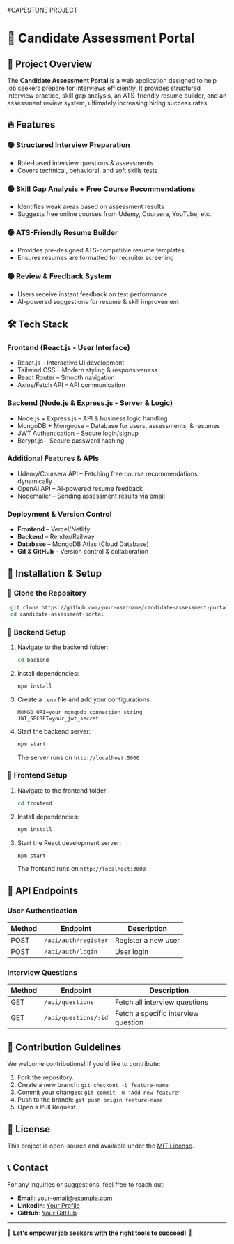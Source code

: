 #CAPESTONE PROJECT
# 🎯 Candidate Assessment Portal

## 🚀 Project Overview
The **Candidate Assessment Portal** is a web application designed to help job seekers prepare for interviews efficiently. It provides structured interview practice, skill gap analysis, an ATS-friendly resume builder, and an assessment review system, ultimately increasing hiring success rates.

## 🔥 Features
### 🟢 **Structured Interview Preparation**
- Role-based interview questions & assessments
- Covers technical, behavioral, and soft skills tests

### 🟢 **Skill Gap Analysis + Free Course Recommendations**
- Identifies weak areas based on assessment results
- Suggests free online courses from Udemy, Coursera, YouTube, etc.

### 🟢 **ATS-Friendly Resume Builder**
- Provides pre-designed ATS-compatible resume templates
- Ensures resumes are formatted for recruiter screening

### 🟢 **Review & Feedback System**
- Users receive instant feedback on test performance
- AI-powered suggestions for resume & skill improvement

## 🛠 Tech Stack
### **Frontend (React.js - User Interface)**
- React.js – Interactive UI development
- Tailwind CSS – Modern styling & responsiveness
- React Router – Smooth navigation
- Axios/Fetch API – API communication

### **Backend (Node.js & Express.js - Server & Logic)**
- Node.js + Express.js – API & business logic handling
- MongoDB + Mongoose – Database for users, assessments, & resumes
- JWT Authentication – Secure login/signup
- Bcrypt.js – Secure password hashing

### **Additional Features & APIs**
- Udemy/Coursera API – Fetching free course recommendations dynamically
- OpenAI API – AI-powered resume feedback
- Nodemailer – Sending assessment results via email

### **Deployment & Version Control**
- **Frontend** – Vercel/Netlify
- **Backend** – Render/Railway
- **Database** – MongoDB Atlas (Cloud Database)
- **Git & GitHub** – Version control & collaboration

## 📌 Installation & Setup
### 🔹 **Clone the Repository**
```sh
 git clone https://github.com/your-username/candidate-assessment-portal.git
 cd candidate-assessment-portal
```

### 🔹 **Backend Setup**
1. Navigate to the backend folder:
   ```sh
   cd backend
   ```
2. Install dependencies:
   ```sh
   npm install
   ```
3. Create a `.env` file and add your configurations:
   ```env
   MONGO_URI=your_mongodb_connection_string
   JWT_SECRET=your_jwt_secret
   ```
4. Start the backend server:
   ```sh
   npm start
   ```
   The server runs on `http://localhost:5000`

### 🔹 **Frontend Setup**
1. Navigate to the frontend folder:
   ```sh
   cd frontend
   ```
2. Install dependencies:
   ```sh
   npm install
   ```
3. Start the React development server:
   ```sh
   npm start
   ```
   The frontend runs on `http://localhost:3000`

## 📌 API Endpoints
### **User Authentication**
| Method | Endpoint         | Description            |
|--------|-----------------|------------------------|
| POST   | `/api/auth/register` | Register a new user  |
| POST   | `/api/auth/login`    | User login          |

### **Interview Questions**
| Method | Endpoint             | Description                           |
|--------|---------------------|---------------------------------------|
| GET    | `/api/questions`    | Fetch all interview questions        |
| GET    | `/api/questions/:id` | Fetch a specific interview question  |

## 🚀 Contribution Guidelines
We welcome contributions! If you'd like to contribute:
1. Fork the repository.
2. Create a new branch: `git checkout -b feature-name`
3. Commit your changes: `git commit -m "Add new feature"`
4. Push to the branch: `git push origin feature-name`
5. Open a Pull Request.

## 📌 License
This project is open-source and available under the [MIT License](LICENSE).

## 📞 Contact
For any inquiries or suggestions, feel free to reach out:
- **Email**: your-email@example.com
- **LinkedIn**: [Your Profile](https://linkedin.com/in/yourprofile)
- **GitHub**: [Your GitHub](https://github.com/your-username)

---
🎯 **Let's empower job seekers with the right tools to succeed!** 🚀